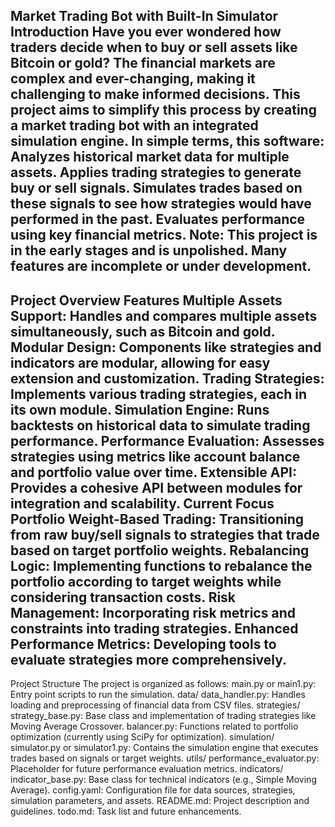 Market Trading Bot with Built-In Simulator
Introduction
Have you ever wondered how traders decide when to buy or sell assets like Bitcoin or gold? The financial markets are complex and ever-changing, making it challenging to make informed decisions. This project aims to simplify this process by creating a market trading bot with an integrated simulation engine.
In simple terms, this software:
Analyzes historical market data for multiple assets.
Applies trading strategies to generate buy or sell signals.
Simulates trades based on these signals to see how strategies would have performed in the past.
Evaluates performance using key financial metrics.
Note: This project is in the early stages and is unpolished. Many features are incomplete or under development.
---
Project Overview
Features
Multiple Assets Support: Handles and compares multiple assets simultaneously, such as Bitcoin and gold.
Modular Design: Components like strategies and indicators are modular, allowing for easy extension and customization.
Trading Strategies: Implements various trading strategies, each in its own module.
Simulation Engine: Runs backtests on historical data to simulate trading performance.
Performance Evaluation: Assesses strategies using metrics like account balance and portfolio value over time.
Extensible API: Provides a cohesive API between modules for integration and scalability.
Current Focus
Portfolio Weight-Based Trading: Transitioning from raw buy/sell signals to strategies that trade based on target portfolio weights.
Rebalancing Logic: Implementing functions to rebalance the portfolio according to target weights while considering transaction costs.
Risk Management: Incorporating risk metrics and constraints into trading strategies.
Enhanced Performance Metrics: Developing tools to evaluate strategies more comprehensively.
---
Project Structure
The project is organized as follows:
main.py or main1.py: Entry point scripts to run the simulation.
data/
data_handler.py: Handles loading and preprocessing of financial data from CSV files.
strategies/
strategy_base.py: Base class and implementation of trading strategies like Moving Average Crossover.
balancer.py: Functions related to portfolio optimization (currently using SciPy for optimization).
simulation/
simulator.py or simulator1.py: Contains the simulation engine that executes trades based on signals or target weights.
utils/
performance_evaluator.py: Placeholder for future performance evaluation metrics.
indicators/
indicator_base.py: Base class for technical indicators (e.g., Simple Moving Average).
config.yaml: Configuration file for data sources, strategies, simulation parameters, and assets.
README.md: Project description and guidelines.
todo.md: Task list and future enhancements.